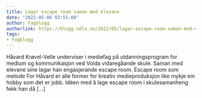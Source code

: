 ```yaml
---
title: Lagar escape room saman med elevane
date: "2022-05-06 03:55:00"
author: Fagblogg
authorlink: https://blogg.ndla.no/2022/05/lagar-escape-room-saman-med-elevane/
tags:
- Fagblogg
---
```

Håvard Krøvel-Velle underviser i mediefag på utdanningsprogram for medium og kommunikasjon ved Volda vidaregåande skule. Saman med elevane sine lagar han engasjerande escape room. Escape room som metode For Håvard er alle former for kreativ medieproduksjon like mykje ein hobby som det er jobb. Idéen med å lage escape room i skulesamanheng fekk han då [&#8230;]